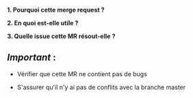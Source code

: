 **1. Pourquoi cette merge request ?**

**2. En quoi est-elle utile ?** 

**3. Quelle issue cette MR résout-elle ?**

## ***Important*** :

* Vérifier que cette MR ne contient pas de bugs

* S'assurer qu'il n'y ai pas de conflits avec la branche master
